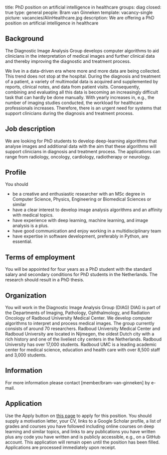 title: PhD position on artificial intelligence in healthcare
groups: diag
closed: true
type: general 
people: Bram van Ginneken 
template: vacancy-single
picture: vacancies/AIinHealthcare.jpg
description: We are offering a PhD position on artificial intelligence in healthcare

## Background
The Diagnostic Image Analysis Group develops computer algorithms to aid clinicians in the interpretation of medical images and further clinical data and thereby improving the diagnostic and treatment process.

We live in a data-driven era where more and more data are being collected. This trend does not stop at the hospital. During the diagnosis and treatment of a patient, a variety of multimodal data is acquired and supplemented by reports, clinical notes, and data from patient visits. Consequently, combining and evaluating all this data is becoming an increasingly difficult task that can hardly be done manually. With yearly increases in, e.g., the number of imaging studies conducted, the workload for healthcare professionals increases. Therefore, there is an urgent need for systems that support clinicians during the diagnosis and treatment process. 

## Job description
We are looking for PhD students to develop deep-learning algorithms that analyse images and additional data with the aim that these algorithms will support clinicians in diagnosis and treatment process. The applications can range from radiology, oncology, cardiology, radiotherapy or neurology.

## Profile
You should
- be a creative and enthusiastic researcher with an MSc degree in Computer Science, Physics, Engineering or Biomedical Sciences or similar
- have a clear interest to develop image analysis algorithms and an affinity with medical topics. 
- have experience with deep learning, machine learning, and image analysis is a plus. 
- have good communication and enjoy working in a multidisciplinary team
- have expertise in software development, preferably in Python, are essential.


## Terms of employment
You will be appointed for four years as a PhD student with the standard salary and secondary conditions for PhD students in the Netherlands. The research should result in a PhD thesis.

## Organization
You will work in the Diagnostic Image Analysis Group (DIAG) DIAG is part of the Departments of Imaging, Pathology, Ophthalmology, and Radiation Oncology of Radboud University Medical Center. We develop computer algorithms to interpret and process medical images. The group currently consists of around 70 researchers. Radboud University Medical Center and Radboud University are located in Nijmegen, the oldest Dutch city with a rich history and one of the liveliest city centers in the Netherlands. Radboud University has over 17,000 students. Radboud UMC is a leading academic center for medical science, education and health care with over 8,500 staff and 3,000 students.

## Information
For more information please contact [member/bram-van-ginneken] by e-mail.

## Application
Use the Apply button on [this page](https://www.radboudumc.nl/en/vacancies/126341-phd-candidate-artificial-intelligence-in-healthcare) to apply for this position. You should supply a motivation letter, your CV, links to a Google Scholar profile, a list of grades and courses you have followed including online courses on deep learning and similar topics, and links to any publications you have written plus any code you have written and is publicly accessible, e.g., on a GitHub account. This application will remain open until the position has been filled. Applications are processed immediately upon receipt. 
